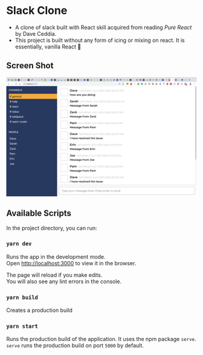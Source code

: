 # Slack Clone

- A clone of slack built with React skill acquired from reading *Pure React* by Dave Ceddia.
- This project is built without any form of icing or mixing on react. It is essentially, vanilla React 🍦


## Screen Shot

![Screen shot](https://github.com/Miravicson/pure-react-slackclone/blob/master/screenshot.png)


## Available Scripts

In the project directory, you can run:

### `yarn dev`

Runs the app in the development mode.<br>
Open [http://localhost:3000](http://localhost:3000) to view it in the browser.

The page will reload if you make edits.<br>
You will also see any lint errors in the console.


### `yarn build`

Creates a production build

### `yarn start` 

Runs the production build of the application. It uses the npm package `serve`. `serve` runs the production build on port `5000` by default.




